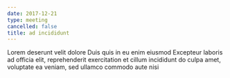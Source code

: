 ```yaml
---
date: 2017-12-21
type: meeting
cancelled: false
title: ad incididunt
---
```

Lorem deserunt velit dolore Duis quis in eu enim eiusmod Excepteur laboris ad officia elit, reprehenderit exercitation et cillum incididunt do culpa amet, voluptate ea veniam, sed ullamco commodo aute nisi